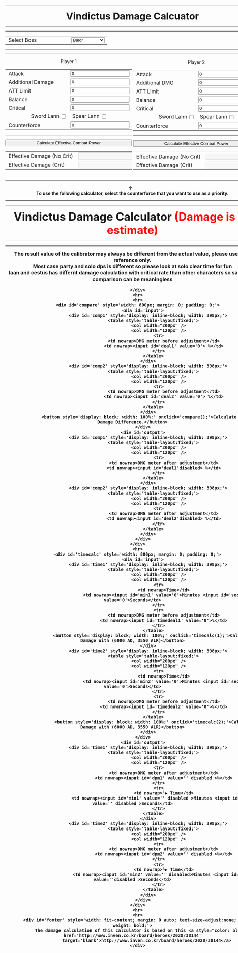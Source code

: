 <!DOCTYPE html>
<html>
<head>
    <title>Vindictus Damage Calculator</title>
    <meta name="viewport" content="width=1000">
    <link rel="shortcut icon" href="favicon.ico" type="image/x-icon">
    <link rel="icon" href="favicon.ico" type="image/x-icon">
    <script src="calc.js"></script>
    <style>
        select {
            width: 100%;
            margin: 0;
            padding: 0;
}

input {
            width: calc(100% - 4px);
            margin: 0;
            padding: 0;
        }

        #timecalc input {
            width: calc(50% - 20px);
            margin: 0;
            padding: 0;
        }

        input#timedeal1,
        input#timedeal2,
        input#dpm1,
        input#dpm2 {
            width: calc(100% - 4px);
            margin: 0;
            padding: 0;
        }

        tr td:first-child {
            padding-left: 10px;
        }

.content {
  max-width: 800px;
  margin: auto;
  background: white;
  padding: 10px;
}
</style>

<body>

<div class="content">

</head>

<body>
    <div class='container' style='width: fit-content;'>
        <hr>
        <div id='header' style='text-align: center; font-size: 30px; font-weight: bold;'>Vindictus Damage Calcuator</div>
        <hr>
        <hr>
        <div id='calc' style='width: 800px; margin: 0; padding: 0;'>
            <table style='table-layout:fixed; margin: 0 auto;'>
                <col width="200px" />
                <col width="120px" />
                <tr>
                    <td nowrap>Select Boss</td>
                    <td>
                        <select id="boss"
                            onchange="if(this.value == 'custom') {document.querySelectorAll('.customstat').forEach(function(x){x.style.display='';});} else {document.querySelectorAll('.customstat').forEach(function(x){x.style.display='none';});}">
                            <option label="Level 90 Raids" value="lvl90raids"></option>
                            <option label="Dullahan" value="dullahan"></option>
                            <option label="Aes Sidhe" value="aessidhe"></option>
                            <option label="Arcana" value="arcana"></option>
                            <option label="Rupacitus" value="rupacitus"></option>
                            <option label="Claire" value="claire"></option>
                            <option label="Outraged Elchulus" value="elchulus"></option>
                            <option label="Macha" value="macha"></option>
                            <option label="Agares" value="agares"></option>
                            <option label="Brilliant Lugh" value="lugh"></option>
                            <option label="Selren" value="selren"></option>
                            <option label="Marject" value="marject"></option>
                            <option label="Aodhan" value="aodhan"></option>
                            <option label="Cesar" value="caesar"></option>
                            <option label="Specials" value="special"></option>
                            <option label="Neamhain" value="neamhain"></option>
                            <option label="Balor" value="balor" selected></option>
                            <option label="Brigid" value="brigit"></option>
                            <option label="[Hell] Redeemer" value="hell"></option>
                            <option label="Nyle" value="nyle"></option>
                            <option label="Rag" value="siethe"></option>
                            <option label="Custom" value="custom"></option>
                        </select>
                    </td>
                </tr>
                <tr class='customstat' style='display: none;'>
                    <td nowrap>Boss Defense</td>
                    <td><input id='bossdef' value='0'></td>
                </tr>
                <tr class='customstat' style='display: none;'>
                    <td nowrap>Boss Critical Resistance</td>
                    <td><input id='bossres' value='0'></td>
                </tr>
                <tr class='customstat' style='display: none;'>
                    <td nowrap>Boss Counterforce Resistance</td>
                    <td><input id='bossdongsukres' value='0'></td>
                </tr>
                <tr class='customstat' style='display: none;'>
                    <td nowrap>10 = minimum 10% even when cf is lower</td>
                    <td><input id='bossdongsukmindmg' value='100'></td>
                </tr>
            </table>
            <hr>
            <hr>
            <div id='calc1' style='display: inline-block; width: 398px;'>
                <div style='text-align: center;'>Player 1</div>
                <div id='input'>
                    <table style='table-layout:fixed;'>
                        <col width="275px" />
                        <col width="120px" />
                        <tr>
                            <td nowrap>Attack</td>
                            <td><input id='atk' value='0'></td>
                        </tr>
                        <tr>
                            <td nowrap>Additional Damage</td>
                            <td><input id='add' value='0'></td>
                        </tr>
                        <tr>
                            <td nowrap>ATT Limit</td>
                            <td><input id='alr' value='0'></td>
                        </tr>
                        <tr>
                            <td nowrap>Balance</td>
                            <td><input id='bal' value='0'></td>
                        </tr>
                        <tr>
                            <td nowrap>Critical</td>
                            <td><input id='cri' value='0'></td>
                        </tr>
                        <tr>
                            <td nowrap colspan="2" style="text-align: center;">
                                <label for='swordl1'>Sword Lann </label><input
                                    style='width: auto; vertical-align: middle; margin-left: 3px;' type="checkbox"
                                    id="swordl1"
                                    onchange="if(this.checked)document.querySelector('#spearl1').checked = false;">
                                &nbsp;&nbsp;
                                <label for='spearl1'>Spear Lann </label><input
                                    style='width: auto; vertical-align: middle; margin-left: 3px;' type="checkbox"
                                    id="spearl1"
                                    onchange="if(this.checked)document.querySelector('#swordl1').checked = false;">
                            </td>
                        </tr>
                        <tr>
                            <td nowrap>Counterforce</td>
                            <td><input id='dongsuk' value='0'></td>
                        </tr>
                    </table>
                    <hr>
                    <button style='width: 398px;' onclick='exec(1);'>Calculate Effective Combat Power</button>
                </div>
                <div id='output'>
                    <table style='table-layout:fixed;'>
                        <col width="250px" />
                        <col width="120px" />
                        <tr>
                            <td nowrap>Effective Damage (No Crit)</td>
                            <td nowrap><input id='nocritdmg'disabled>
                            <input
                                    style='width: auto; vertical-align: middle; margin-left: 7px;' type="checkbox"
                                    id="compnocrit"
                                    onchange="document.querySelector('#compcrit').checked = !(this.checked);"></td>
                        </tr>
                            </td>
                        </tr>
                        <tr>
                            <td nowrap>Effective Damage (Crit)</td>
                            <td nowrap><input id='critdmg'disabled>
                            <input
                                    style='width: auto; vertical-align: middle; margin-left: 7px;' type="checkbox"
                                    id="compcrit" checked
                                    onchange="document.querySelector('#compnocrit').checked = !(this.checked);"></td>
                        </tr>
                            </td>
                        </tr>
                    </table>
                </div>
            </div>
            <div id='calc2' style='display: inline-block; width: 398px;'>
                <div style='text-align: center;'>Player 2</div>
                <div id='input'>
                    <table style='table-layout:fixed;'>
                        <col width="275px" />
                        <col width="120px" />
                        <tr>
                            <td nowrap>Attack</td>
                            <td><input id='atk' value='0'></td>
                        </tr>
                        <tr>
                            <td nowrap>Additional DMG</td>
                            <td><input id='add' value='0'></td>
                        </tr>
                        <tr>
                            <td nowrap>ATT Limit</td>
                            <td><input id='alr' value='0'></td>
                        </tr>
                        <tr>
                            <td nowrap>Balance</td>
                            <td><input id='bal' value='0'></td>
                        </tr>
                        <tr>
                            <td nowrap>Critical</td>
                            <td><input id='cri' value='0'></td>
                        </tr>
                        <tr>
                            <td nowrap colspan="2" style="text-align: center;">
                                <label for='swordl2'>Sword Lann </label><input
                                    style='width: auto; vertical-align: middle; margin-left: 3px;' type="checkbox"
                                    id="swordl2"
                                    onchange="if(this.checked)document.querySelector('#spearl2').checked = false;">
                                &nbsp;&nbsp;
                                <label for='spearl2'>Spear Lann </label><input
                                    style='width: auto; vertical-align: middle; margin-left: 3px;' type="checkbox"
                                    id="spearl2"
                                    onchange="if(this.checked)document.querySelector('#swordl2').checked = false;">
                            </td>
                        </tr>
                        <tr>
                            <td nowrap>Counterforce</td>
                            <td><input id='dongsuk' value='0'></td>
                        </tr>
                    </table>
                    <hr>
                    <button style='width: 398px;' onclick='exec(2);'>Calculate Effective Combat Power</button>
                </div>
                <div id='output'>
                    <table style='table-layout:fixed;'>
                        <col width="300px" />
                        <col width="120px" />
                        <tr>
                            <td nowrap>Effective Damage (No Crit)</td>
                            <td><input id='nocritdmg'disabled></td>
                        </tr>
                        <tr>
                            <td nowrap>Effective Damage (Crit)</td>
                            <td><input id='critdmg'disabled></td>
                        </tr>
                    </table>
                </div>
            </div>
        </div>
        <hr>
        <div id='footer'
            style='width: fit-content; margin: 0 auto; text-size-adjust:none; font-weight: bold; text-align: center;'>
            ↑&nbsp;&nbsp;&nbsp;&nbsp;<br />
            To use the following calculator, select the counterforce that you want to use as a priority.
        </div>
        <hr>
        <hr>
        <div id='appendix' style='text-align: center; font-size: 35px; font-weight: bold;'>Vindictus Damage Calculator <span
                style="color:red">(Damage is an estimate)</span></div>
        <hr>
        <hr>
        <div id='footer'
            style='width: fit-content; margin: 0 auto; text-size-adjust:none; font-weight: bold; text-align: center; font-size: 16px;  '>
            The result value of the calibrator may always be different from the actual value, please use it for reference only.<br />
            Most case party and solo dps is different so please look at solo clear time for fun
            <br />
           laan and cestus has differnt damage calculation with critical rate than other characters so same stat comparison can be meaningless
            <br />
  
        </div>
        <hr>
        <hr>
        <div id='compare' style='width: 800px; margin: 0; padding: 0;'>
            <div id='input'>
                <div id='comp1' style='display: inline-block; width: 398px;'>
                    <table style='table-layout:fixed;'>
                        <col width="200px" />
                        <col width="120px" />
                        <tr>
                            <td nowrap>DMG meter before adjustment</td>
                            <td nowrap><input id='deal1' value='0'> %</td>
                        </tr>
                    </table>
                </div>
                <div id='comp2' style='display: inline-block; width: 398px;'>
                    <table style='table-layout:fixed;'>
                        <col width="200px" />
                        <col width="120px" />
                        <tr>
                            <td nowrap>DMG meter before adjustment</td>
                            <td nowrap><input id='deal2' value='0'> %</td>
                        </tr>
                    </table>
                </div>
                <button style='display: block; width: 100%;' onclick='compare();'>Calculate Scaled Damage Difference.</button>
            </div>
            <div id='output'>
                <div id='comp1' style='display: inline-block; width: 398px;'>
                    <table style='table-layout:fixed;'>
                        <col width="200px" />
                        <col width="120px" />
                        <tr>
                            <td nowrap>DMG meter after adjustment</td>
                            <td nowrap><input id='deal1'disabled> %</td>
                        </tr>
                    </table>
                </div>
                <div id='comp2' style='display: inline-block; width: 398px;'>
                    <table style='table-layout:fixed;'>
                        <col width="200px" />
                        <col width="120px" />
                        <tr>
                            <td nowrap>DMG meter after adjustment</td>
                            <td nowrap><input id='deal2'disabled> %</td>
                        </tr>
                    </table>
                </div>
            </div>
        </div>
        <hr>
        <div id='timecalc' style='width: 800px; margin: 0; padding: 0;'>
            <div id='input'>
                <div id='time1' style='display: inline-block; width: 398px;'>
                    <table style='table-layout:fixed;'>
                        <col width="200px" />
                        <col width="120px" />
                        <tr>
                            <td nowrap>Time</td>
                            <td nowrap><input id='min1' value='0'>Minutes <input id='sec1' value='0'>Seconds</td>
                        </tr>
                        <tr>
                            <td nowrap>DMG meter before adjustment</td>
                            <td nowrap><input id='timedeal1' value='0'>%</td>
                        </tr>
                    </table>
                    <button style='display: block; width: 100%;' onclick='timecalc(1);'>Calculate Damage With (6000 AD, 3550 ALR)</button>
                </div>
                <div id='time2' style='display: inline-block; width: 398px;'>
                    <table style='table-layout:fixed;'>
                        <col width="200px" />
                        <col width="120px" />
                        <tr>
                            <td nowrap>Time</td>
                            <td nowrap><input id='min2' value='0'>Minutes <input id='sec2' value='0'>Seconds</td>
                        </tr>
                        <tr>
                            <td nowrap>DMG meter before adjustment</td>
                            <td nowrap><input id='timedeal2' value='0'>%</td>
                        </tr>
                    </table>
                    <button style='display: block; width: 100%;' onclick='timecalc(2);'>Calcuate Damage with (6000 AD, 3550 ALR)</button>
                </div>
            </div>
            <div id='output'>
                <div id='time1' style='display: inline-block; width: 398px;'>
                    <table style='table-layout:fixed;'>
                        <col width="200px" />
                        <col width="120px" />
                        <tr>
                            <td nowrap>DMG meter after adjustment</td>
                            <td nowrap><input id='dpm1' value='' disabled >%</td>
                        </tr>
                        <tr>
                            <td nowrap>└▶ Time</td>
                            <td nowrap><input id='min1' value='' disabled >Minutes <input id='sec1' value='' disabled >Seconds</td>
                        </tr>
                    </table>
                </div>
                <div id='time2' style='display: inline-block; width: 398px;'>
                    <table style='table-layout:fixed;'>
                        <col width="200px" />
                        <col width="120px" />
                        <tr>
                            <td nowrap>DMG meter after adjustment</td>
                            <td nowrap><input id='dpm2' value='' disabled >%</td>
                        </tr>
                        <tr>
                            <td nowrap>└▶ Time</td>
                            <td nowrap><input id='min2' value='' disabled>Minutes <input id='sec2' value=''disabled >Seconds</td>
                        </tr>
                    </table>
                </div>
            </div>
        </div>
        <hr>
        <hr>
        <div id='footer' style='width: fit-content; margin: 0 auto; text-size-adjust:none; font-weight: bold;'>
            The damage calculation of this calculator is based on this <a style="color: black;" href='http://www.inven.co.kr/board/heroes/2028/38144'
                target='blank'>http://www.inven.co.kr/board/heroes/2028/38144</a> 
        </div>
</div>

</body>
</html>

